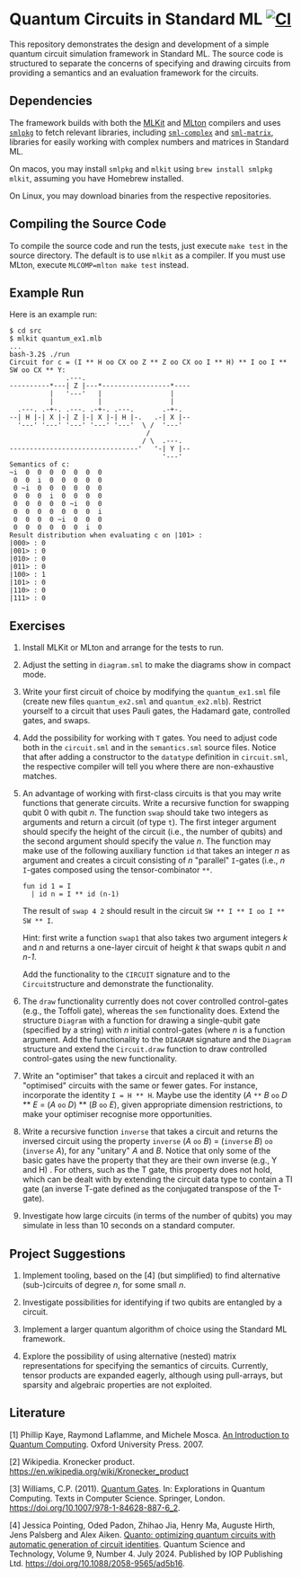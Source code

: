 # Quantum Circuits in Standard ML [![CI](https://github.com/diku-dk/atpl-sml-quantum/workflows/CI/badge.svg)](https://github.com/diku-dk/atpl-sml-quantum/actions)

This repository demonstrates the design and development of a simple quantum
circuit simulation framework in Standard ML. The source code is structured to
separate the concerns of specifying and drawing circuits from providing a
semantics and an evaluation framework for the circuits.

## Dependencies

The framework builds with both the [MLKit](https://github.com/melsman/mlkit) and
[MLton](http://mlton.org/) compilers and uses
[`smlpkg`](https://github.com/diku-dk/smlpkg) to fetch relevant libraries,
including [`sml-complex`](https://github.com/diku-dk/sml-complex) and
[`sml-matrix`](https://github.com/diku-dk/sml-matrix), libraries for easily
working with complex numbers and matrices in Standard ML.

On macos, you may install `smlpkg` and `mlkit` using `brew install smlpkg
mlkit`, assuming you have Homebrew installed.

On Linux, you may download binaries from the respective repositories.

## Compiling the Source Code

To compile the source code and run the tests, just execute `make test` in the
source directory. The default is to use `mlkit` as a compiler. If you must use
MLton, execute `MLCOMP=mlton make test` instead.

## Example Run

Here is an example run:
```
$ cd src
$ mlkit quantum_ex1.mlb
...
bash-3.2$ ./run
Circuit for c = (I ** H oo CX oo Z ** Z oo CX oo I ** H) ** I oo I ** SW oo CX ** Y:
              .---.
----------*---| Z |---*-----------------*----
          |   '---'   |                 |
          |           |                 |
  .---. .-+-. .---. .-+-. .---.       .-+-.
--| H |-| X |-| Z |-| X |-| H |-.   .-| X |--
  '---' '---' '---' '---' '---'  \ /  '---'
                                  /
                                 / \  .---.
--------------------------------'   '-| Y |--
                                      '---'
Semantics of c:
~i  0  0  0  0  0  0  0
 0  0  i  0  0  0  0  0
 0 ~i  0  0  0  0  0  0
 0  0  0  i  0  0  0  0
 0  0  0  0  0 ~i  0  0
 0  0  0  0  0  0  0  i
 0  0  0  0 ~i  0  0  0
 0  0  0  0  0  0  i  0
Result distribution when evaluating c on |101> :
|000> : 0
|001> : 0
|010> : 0
|011> : 0
|100> : 1
|101> : 0
|110> : 0
|111> : 0
```

## Exercises

1. Install MLKit or MLton and arrange for the tests to run.

2. Adjust the setting in `diagram.sml` to make the diagrams show in compact
   mode.

3. Write your first circuit of choice by modifying the `quantum_ex1.sml` file
   (create new files `quantum_ex2.sml` and `quantum_ex2.mlb`). Restrict yourself
   to a circuit that uses Pauli gates, the Hadamard gate, controlled gates, and
   swaps.

4. Add the possibility for working with `T` gates. You need to adjust code both
   in the `circuit.sml` and in the `semantics.sml` source files. Notice that
   after adding a constructor to the `datatype` definition in `circuit.sml`, the
   respective compiler will tell you where there are non-exhaustive matches.

5. An advantage of working with first-class circuits is that you may write functions
   that generate circuits. Write a recursive function for swapping qubit 0 with
   qubit _n_. The function `swap` should take two integers as arguments and return
   a circuit (of type `t`). The first integer argument should specify the height
   of the circuit (i.e., the number of qubits) and the second argument should
   specify the value _n_. The function may make use of the following auxiliary
   function `id` that takes an integer _n_ as argument and creates a circuit
   consisting of _n_ "parallel" `I`-gates (i.e., _n_ `I`-gates composed using the
   tensor-combinator `**`.

   ```
   fun id 1 = I
     | id n = I ** id (n-1)
   ```

   The result of `swap 4 2` should result in the circuit `SW ** I ** I oo I **
   SW ** I`.

   Hint: first write a function `swap1` that also takes two argument integers
   _k_ and _n_ and returns a one-layer circuit of height _k_ that swaps qubit
   _n_ and _n-1_.

   Add the functionality to the `CIRCUIT` signature and to the
   `Circuit`structure and demonstrate the functionality.

6. The `draw` functionality currently does not cover controlled control-gates
   (e.g., the Toffoli gate), whereas the `sem` functionality does. Extend the
   structure `Diagram` with a function for drawing a single-qubit gate
   (specified by a string) with _n_ initial control-gates (where _n_ is a
   function argument. Add the functionality to the `DIAGRAM` signature and the
   `Diagram` structure and extend the `Circuit.draw` function to draw controlled
   control-gates using the new functionality.

7. Write an "optimiser" that takes a circuit and replaced it with an "optimised"
   circuits with the same or fewer gates. For instance, incorporate the identity
   `I = H ** H`. Maybe use the identity (_A_ `**` _B_ `oo` _D_ ** _E_ = (_A_
   `oo` _D_) ** (_B_ `oo` _E_), given appropriate dimension restrictions, to
   make your optimiser recognise more opportunities.

8. Write a recursive function `inverse` that takes a circuit and returns the
   inversed circuit using the property `inverse` (_A_ `oo` _B_) = (`inverse`
   _B_) `oo` (`inverse` _A_), for any "unitary" _A_ and _B_. Notice that only
   some of the basic gates have the property that they are their own inverse
   (e.g., Y and H) . For others, such as the T gate, this property does not
   hold, which can be dealt with by extending the circuit data type to contain a
   TI gate (an inverse T-gate defined as the conjugated transpose of the T-gate).

9. Investigate how large circuits (in terms of the number of qubits) you may
   simulate in less than 10 seconds on a standard computer.

## Project Suggestions

1. Implement tooling, based on the [4] (but simplified) to find alternative
   (sub-)circuits of degree _n_, for some small _n_.

2. Investigate possibilities for identifying if two qubits are entangled by a
   circuit.

3. Implement a larger quantum algorithm of choice using the Standard ML
   framework.

4. Explore the possibility of using alternative (nested) matrix representations
   for specifying the semantics of circuits. Currently, tensor products are
   expanded eagerly, although using pull-arrays, but sparsity and algebraic
   properties are not exploited.

## Literature

[1] Phillip Kaye, Raymond Laflamme, and Michele Mosca. [An Introduction to
Quantum Computing](https://batistalab.com/classes/v572/Mosca.pdf). Oxford
University Press. 2007.

[2] Wikipedia. Kronecker product. https://en.wikipedia.org/wiki/Kronecker_product

[3] Williams, C.P. (2011). [Quantum
Gates](https://iontrap.umd.edu/wp-content/uploads/2016/01/Quantum-Gates-c2.pdf). In:
Explorations in Quantum Computing. Texts in Computer Science. Springer,
London. https://doi.org/10.1007/978-1-84628-887-6_2.

[4] Jessica Pointing, Oded Padon, Zhihao Jia, Henry Ma, Auguste Hirth, Jens
Palsberg and Alex Aiken. [Quanto: optimizing quantum circuits with automatic
generation of circuit
identities](https://iopscience.iop.org/article/10.1088/2058-9565/ad5b16/pdf). Quantum
Science and Technology, Volume 9, Number 4. July 2024. Published by IOP
Publishing Ltd. https://doi.org/10.1088/2058-9565/ad5b16.
